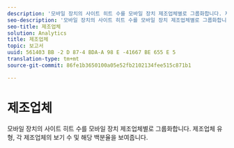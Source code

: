```yaml
---
description: '모바일 장치의 사이트 히트 수를 모바일 장치 제조업체별로 그룹화합니다. 제조업체 유형, 각 제조업체의 보기 수 및 해당 백분율을 보여줍니다. '
seo-description: '모바일 장치의 사이트 히트 수를 모바일 장치 제조업체별로 그룹화합니다. 제조업체 유형, 각 제조업체의 보기 수 및 해당 백분율을 보여줍니다. '
seo-title: 제조업체
solution: Analytics
title: 제조업체
topic: 보고서
uuid: 561403 BB -2 D 87-4 BDA-A 98 E -41667 BE 655 E 5
translation-type: tm+mt
source-git-commit: 86fe1b3650100a05e52fb2102134fee515c871b1

---
```



# 제조업체

모바일 장치의 사이트 히트 수를 모바일 장치 제조업체별로 그룹화합니다. 제조업체 유형, 각 제조업체의 보기 수 및 해당 백분율을 보여줍니다. 

